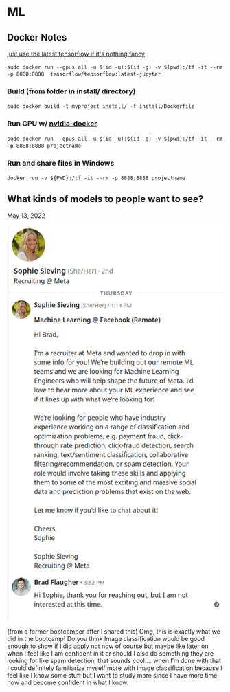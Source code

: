 # ML

## Docker Notes

[just use the latest tensorflow if it's nothing fancy](https://www.tensorflow.org/install/)

```
sudo docker run --gpus all -u $(id -u):$(id -g) -v $(pwd):/tf -it --rm -p 8888:8888  tensorflow/tensorflow:latest-jupyter
```

### Build (from folder in install/ directory)
```
sudo docker build -t myproject install/ -f install/Dockerfile
```

### Run GPU w/ [nvidia-docker](https://github.com/NVIDIA/nvidia-docker)
```
sudo docker run --gpus all -u $(id -u):$(id -g) -v $(pwd):/tf -it --rm -p 8888:8888 projectname
```

### Run and share files in Windows
```
docker run -v ${PWD}:/tf -it --rm -p 8888:8888 projectname
```

## What kinds of models to people want to see?

May 13, 2022

![Note from a recruiter at Meta](Meta_Recruiting.png)

(from a former bootcamper after I shared this)
Omg, this is exactly what we did in the bootcamp! Do you think Image classification would be good enough to show if I did apply not now of course but maybe like later on when I feel like I am confident in it or should I also do something they are looking for like spam detection, that sounds cool.... when I’m done with that I could definitely familiarize myself more with image classification because I feel like I know some stuff but I want to study more since I have more time now and become confident in what I know.
